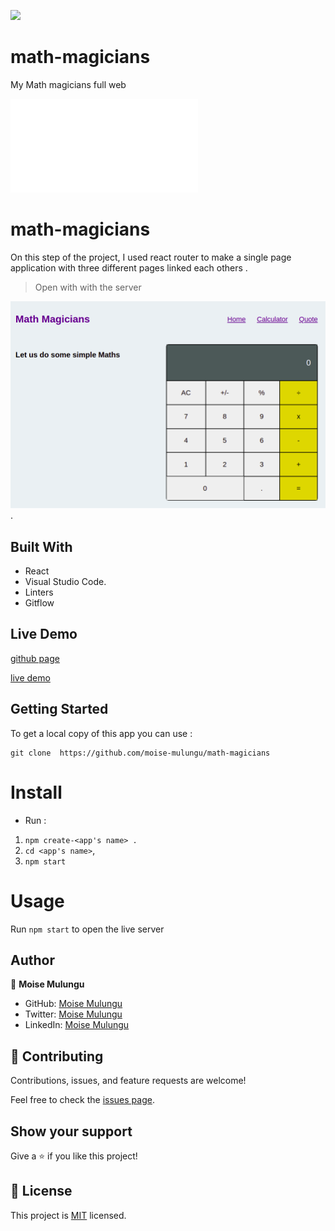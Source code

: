 ![](https://img.shields.io/badge/Microverse-blueviolet)

# math-magicians
My Math magicians full web


![](file:///home/moise/Leaderboard-project/dist/index.html)

# math-magicians
On this step of the project, I used react router to make a single page application with three different pages linked each others .

> Open with with the server

![screenshot](image/react-router.png).

## Built With

- React
- Visual Studio Code.
- Linters
- Gitflow

## Live Demo

[github page](https://github.com/moise-mulungu/math-magicians)

[live demo](https://moise-mulungu.github.io/math-magicians/dist/)

## Getting Started

To get a local copy of this app you can use :
```
git clone  https://github.com/moise-mulungu/math-magicians
```
# Install

- Run :
1. `npm create-<app's name> .`
2. `cd <app's name>`,
3. `npm start`

# Usage

Run `npm start` to open the live server

## Author

👤 **Moise Mulungu**

- GitHub: [Moise Mulungu](https://github.com/moise-mulungu)
- Twitter: [Moise Mulungu](https://twitter.com/moise_mulungu)
- LinkedIn: [Moise Mulungu](https://www.linkedin.com/in/mo%C3%AFse-mulungu-a939831b2/)

## 🤝 Contributing

Contributions, issues, and feature requests are welcome!

Feel free to check the [issues page](https://github.com/moise-mulungu/math-magicians/issues).


## Show your support

Give a ⭐️ if you like this project!

## 📝 License

This project is [MIT](./MIT.md) licensed.
 

